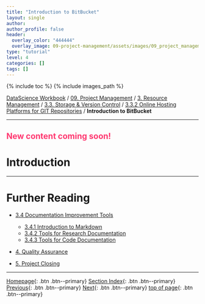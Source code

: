 ```yaml
---
title: "Introduction to BitBucket"
layout: single
author:
author_profile: false
header:
  overlay_color: "444444"
  overlay_image: 09-project-management/assets/images/09_project_management_banner.png
type: "tutorial"
level: 4
categories: []
tags: []
---
```


{% include toc %}
{% include images_path %}

[DataScience Workbook](https://datascience.101workbook.org/) / [09. Project Management](../../00-ProjectManagement-LandingPage.md) / [3. Resource Management](../00-intro-resource-management) / [3.3. Storage & Version Control](01-storage-version-control.md) / [3.3.2 Online Hosting Platforms for GIT Repositories](03-repo-hosting-platforms.md) / **Introduction to BitBucket**

---


## <span style="color: #ff3870;">New content coming soon!</span>

# Introduction





___
# Further Reading
* [3.4 Documentation Improvement Tools](../02-DOCUMENTATION/01-documentation-improvement-tools)
  * [3.4.1 Introduction to Markdown](../02-DOCUMENTATION/02-intro-to-markdown)
  * [3.4.2 Tools for Research Documentation](../02-DOCUMENTATION/03-project_documentation)
  * [3.4.3 Tools for Code Documentation](../02-DOCUMENTATION/04-code_documentation)

* [4. Quality Assurance](../../03-PRODUCTIVITY/00-quality-assurance)
* [5. Project Closing](../../04-PUBLICATION/01-project-closing)


___

[Homepage](../../../index.md){: .btn  .btn--primary}
[Section Index](../../00-ProjectManagement-LandingPage){: .btn  .btn--primary}
[Previous](04A-github-advanced){: .btn  .btn--primary}
[Next](../02-DOCUMENTATION/01-documentation-improvement-tools){: .btn  .btn--primary}
[top of page](#introduction){: .btn  .btn--primary}
